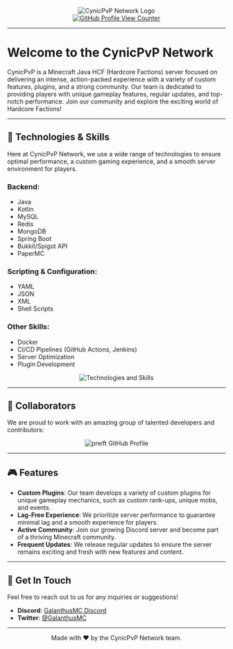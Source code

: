 <p align="center">
  <img src="https://gyazo.com/7f2cb8c4f398dda117c417929a91ae9b" alt="CynicPvP Network Logo">
  <br>
  <a href="https://github.com/CynicPvPNet">
    <img src="https://komarev.com/ghpvc/?username=GalanthusMCNet&style=plastic&color=blueviolet" alt="GitHub Profile View Counter">
  </a>
</p>

---

# Welcome to the CynicPvP Network
  
CynicPvP is a Minecraft Java HCF (Hardcore Factions) server focused on delivering an intense, action-packed experience with a variety of custom features, plugins, and a strong community.
Our team is dedicated to providing players with unique gameplay features, regular updates, and top-notch performance.
Join our community and explore the exciting world of Hardcore Factions!

---

## 🚀 Technologies & Skills

Here at CynicPvP Network, we use a wide range of technologies to ensure optimal performance, a custom gaming experience, and a smooth server environment for players.

### Backend:
- Java
- Kotlin
- MySQL
- Redis
- MongoDB
- Spring Boot
- Bukkit/Spigot API
- PaperMC

### Scripting & Configuration:
- YAML
- JSON
- XML
- Shell Scripts

### Other Skills:
- Docker
- CI/CD Pipelines (GitHub Actions, Jenkins)
- Server Optimization
- Plugin Development

<p align="center">
  <img src="https://github-widgetbox.vercel.app/api/skills?names=java,kotlin,xml,json,yaml,sh,mysql,redis,react,docker,githubactions&includeNames=true" alt="Technologies and Skills">
</p>

---

## 🔧 Collaborators

We are proud to work with an amazing group of talented developers and contributors:

<p align="center">
  <img src="https://github-widgetbox.vercel.app/api/profile?username=preift&data=followers,repositories,stars,commits" alt="preift GitHub Profile">
</p>

---

## 🎮 Features

- **Custom Plugins**: Our team develops a variety of custom plugins for unique gameplay mechanics, such as custom rank-ups, unique mobs, and events.
- **Lag-Free Experience**: We prioritize server performance to guarantee minimal lag and a smooth experience for players.
- **Active Community**: Join our growing Discord server and become part of a thriving Minecraft community.
- **Frequent Updates**: We release regular updates to ensure the server remains exciting and fresh with new features and content.

---

## 💬 Get In Touch

Feel free to reach out to us for any inquiries or suggestions!

- **Discord**: [GalanthusMC Discord](https://discord.gg/cynicpvp)
- **Twitter**: [@GalanthusMC](https://twitter.com/CynicPvP)
  
---

<p align="center">Made with ❤️ by the CynicPvP Network team.</p> 
